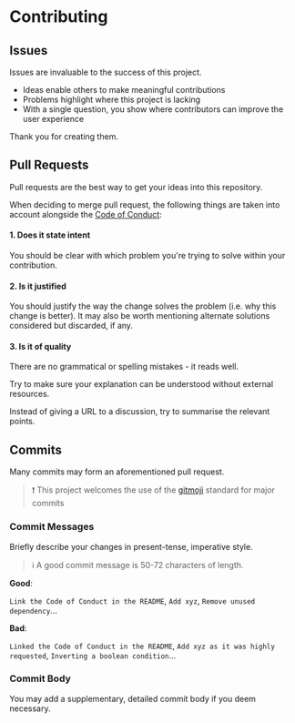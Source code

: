 # Contributing

## Issues

Issues are invaluable to the success of this project.

* Ideas enable others to make meaningful contributions
* Problems highlight where this project is lacking
* With a single question, you show where contributors can improve the user experience

Thank you for creating them.

## Pull Requests

Pull requests are the best way to get your ideas into this repository.

When deciding to merge pull request, the following things are taken into account alongside the
[Code of Conduct](CODE_OF_CONDUCT.md):

#### 1. Does it state intent

You should be clear with which problem you're trying to solve within your contribution.

#### 2. Is it justified

You should justify the way the change solves the problem (i.e. why this change is better). It may also be worth
mentioning alternate solutions considered but discarded, if any.

#### 3. Is it of quality

There are no grammatical or spelling mistakes - it reads well.

Try to make sure your explanation can be understood without external resources.

Instead of giving a URL to a discussion, try to summarise the relevant points.

## Commits

Many commits may form an aforementioned pull request.

> :exclamation: This project welcomes the use of the [gitmoji](https://github.com/carloscuesta/gitmoji) standard for
major commits

### Commit Messages

Briefly describe your changes in present-tense, imperative style.

> :information_source: A good commit message is 50-72 characters of length.

**Good**:

`Link the Code of Conduct in the README`, `Add xyz`, `Remove unused dependency`...

**Bad**:

`Linked the Code of Conduct in the README`, `Add xyz as it was highly requested`, `Inverting a boolean condition`...

### Commit Body

You may add a supplementary, detailed commit body if you deem necessary.
